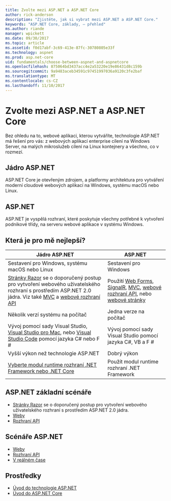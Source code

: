 ```yaml
---
title: Zvolte mezi ASP.NET a ASP.NET Core
author: rick-anderson
description: "Zjistěte, jak si vybrat mezi ASP.NET a ASP.NET Core."
keywords: "ASP.NET Core, základy, – přehled"
ms.author: riande
manager: wpickett
ms.date: 09/30/2017
ms.topic: article
ms.assetid: f0d17abf-3c69-413e-87fc-30780805e33f
ms.technology: aspnet
ms.prod: asp.net-core
uid: fundamentals/choose-between-aspnet-and-aspnetcore
ms.openlocfilehash: 875064bd3437acc4e2a53220e19e86431d8c159b
ms.sourcegitcommit: 9a9483aceb34591c97451997036a9120c3fe2baf
ms.translationtype: MT
ms.contentlocale: cs-CZ
ms.lasthandoff: 11/10/2017
---
```

# <a name="choose-between-aspnet-and-aspnet-core"></a>Zvolte mezi ASP.NET a ASP.NET Core 

Bez ohledu na to, webové aplikaci, kterou vytváříte, technologie ASP.NET má řešení pro vás: z webových aplikací enterprise cílení na Windows Server, na malých mikroslužeb cílení na Linux kontejnery a všechno, co v rozmezí.

## <a name="aspnet-core"></a>Jádro ASP.NET

ASP.NET Core je otevřeným zdrojem, a platformy architektura pro vytváření moderní cloudové webových aplikací na Windows, systému macOS nebo Linux.

## <a name="aspnet"></a>ASP.NET

ASP.NET je vyspělá rozhraní, které poskytuje všechny potřebné k vytvoření podnikové třídy, na serveru webové aplikace v systému Windows.

## <a name="which-one-is-right-for-me"></a>Která je pro mě nejlepší?

| Jádro ASP.NET | ASP.NET |
|---|---|
|Sestavení pro Windows, systému macOS nebo Linux|Sestavení pro Windows|
|[Stránky Razor](xref:mvc/razor-pages/index) se o doporučený postup pro vytvoření webového uživatelského rozhraní s prostředím ASP.NET 2.0 jádra. Viz také [MVC](xref:mvc/overview) a [webové rozhraní API](xref:tutorials/first-web-api)|Použití [Web Forms](https://docs.microsoft.com/aspnet/web-forms), [SignalR](https://docs.microsoft.com/aspnet/signalr), [MVC](https://docs.microsoft.com/aspnet/mvc), [webové rozhraní API](https://docs.microsoft.com/aspnet/web-api/), nebo [webové stránky](https://docs.microsoft.com/aspnet/web-pages)|
|Několik verzí systému na počítač|Jedna verze na počítač|
|Vývoj pomocí sady Visual Studio, [Visual Studio pro Mac](https://www.visualstudio.com/vs/visual-studio-mac/), nebo [Visual Studio Code](https://code.visualstudio.com/) pomocí jazyka C# nebo F #|Vývoj pomocí sady Visual Studio pomocí jazyka C#, VB a F #|
|Vyšší výkon než technologie ASP.NET|Dobrý výkon|
|[Vyberte modul runtime rozhraní .NET Framework nebo .NET Core](https://docs.microsoft.com/dotnet/articles/standard/choosing-core-framework-server)|Použít modul runtime rozhraní .NET Framework|

## <a name="aspnet-core-scenarios"></a>ASP.NET základní scénáře

<!-- update link to Razor Pages mvc movie series when done -->
* [Stránky Razor](xref:mvc/razor-pages/index) se o doporučený postup pro vytvoření webového uživatelského rozhraní s prostředím ASP.NET 2.0 jádra.
* [Weby](xref:tutorials/first-mvc-app/index)
* [Rozhraní API](xref:tutorials/first-web-api)

## <a name="aspnet-scenarios"></a>Scénáře ASP.NET

* [Weby](https://docs.microsoft.com/aspnet/mvc)
* [Rozhraní API](https://docs.microsoft.com/aspnet/web-api)
* [V reálném čase](https://docs.microsoft.com/aspnet/signalr)

## <a name="resources"></a>Prostředky

* [Úvod do technologie ASP.NET](https://docs.microsoft.com/aspnet/overview)
* [Úvod do ASP.NET Core](xref:index)
